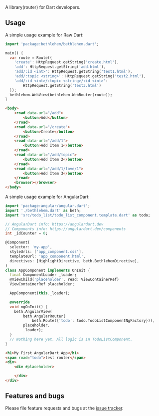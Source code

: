 A library(router) for Dart developers.
## Usage

A simple usage example for Raw Dart:

```dart
import 'package:bethlehem/bethlehem.dart';

main() {
  var route = Route({
    'create': HttpRequest.getString('create.html'),
    'add': HttpRequest.getString('add.html'),
    'add/:id <int>': HttpRequest.getString('test1.html'),
    'add/:topic <string>': HttpRequest.getString('test2.html'),
    'add/:id <int>/:topic <string>/:id <int>':
        HttpRequest.getString('test3.html')
  });
  bethlehem.WebView(bethlehem.WebRouter(route));
}
```

```html
<body>
    <road data-url="/add">
        <button>Add</button>
    </road>
    <road data-url="/create">
        <button>Create</button>
    </road>
    <road data-url="/add/1">
        <button>Add Item 1</button>
    </road>
    <road data-url="/add/topic">
        <button>Add Item 2</button>
    </road>
    <road data-url="/add/1/love/1">
        <button>Add Item 3</button>
    </road>
    <browser></browser>
</body>
```
A simple usage example for AngularDart:


```dart
import 'package:angular/angular.dart';
import './bethlehem.dart' as beth;
import 'src/todo_list/todo_list_component.template.dart' as todo;

// AngularDart info: https://angulardart.dev
// Components info: https://angulardart.dev/components
int _idCounter = 0;

@Component(
  selector: 'my-app',
  styleUrls: ['app_component.css'],
  templateUrl: 'app_component.html',
  directives: [HighlightDirective, beth.BethlehemDirective],
)
class AppComponent implements OnInit {
  final ComponentLoader _loader;
  @ViewChild('placeholder', read: ViewContainerRef)
  ViewContainerRef placeholder;

  AppComponent(this._loader);

  @override
  void ngOnInit() {
    beth.AngularView(
        beth.AngularRouter(
            beth.Route({'todo': todo.TodoListComponentNgFactory})),
        placeholder,
        _loader);
  }
  // Nothing here yet. All logic is in TodoListComponent.
}
```

```html
<h1>My First AngularDart App</h1>
<span road="todo">test router</span>
<div>
    <div #placeholder>

    </div>
</div>
```

## Features and bugs

Please file feature requests and bugs at the [issue tracker][tracker].

[tracker]: https://github.com/arxarinze/bethlehem/issues
